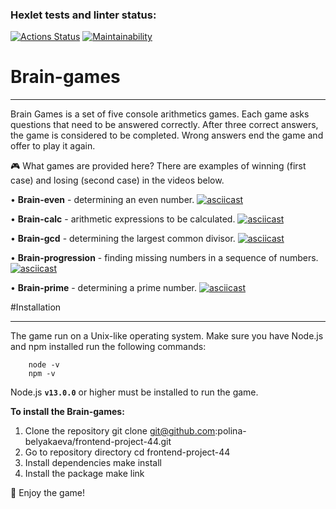 ### Hexlet tests and linter status:
[![Actions Status](https://github.com/polina-belyakaeva/frontend-project-44/workflows/hexlet-check/badge.svg)](https://github.com/polina-belyakaeva/frontend-project-44/actions) 
[![Maintainability](https://api.codeclimate.com/v1/badges/d6ed50d50658cdbb7299/maintainability)](https://codeclimate.com/github/polina-belyakaeva/frontend-project-44/maintainability)

# Brain-games
___
Brain Games is a set of five console arithmetics games. Each game asks questions that need to be answered correctly. After three correct answers, the game is considered to be completed. Wrong answers end the game and offer to play it again.

:video_game: What games are provided here?
There are examples of winning (first case) and losing (second case) in the videos below.

• __Brain-even__ - determining an even number.
[![asciicast](https://asciinema.org/a/WcrJjTl4HLukMOsBeo6RXljt4.svg)](https://asciinema.org/a/WcrJjTl4HLukMOsBeo6RXljt4)

• __Brain-calc__ - arithmetic expressions to be calculated.
[![asciicast](https://asciinema.org/a/bv1YHlEUgYhdM84LBV5dDzTWK.svg)](https://asciinema.org/a/bv1YHlEUgYhdM84LBV5dDzTWK)

• __Brain-gcd__ - determining the largest common divisor.
[![asciicast](https://asciinema.org/a/6zID3Ox6A29Oru1aMsnLnpVo7.svg)](https://asciinema.org/a/6zID3Ox6A29Oru1aMsnLnpVo7)

• __Brain-progression__ - finding missing numbers in a sequence of numbers.
[![asciicast](https://asciinema.org/a/odUJHmJGeyOwKw9k9rfuLCT16.svg)](https://asciinema.org/a/odUJHmJGeyOwKw9k9rfuLCT16)

• __Brain-prime__ - determining a prime number.
[![asciicast](https://asciinema.org/a/yRDHtzpRmrH7g9QkPvdhY6ZfU.svg)](https://asciinema.org/a/yRDHtzpRmrH7g9QkPvdhY6ZfU)

#Installation
___
The game run on a Unix-like operating system. Make sure you have Node.js and npm installed run the following commands:

        node -v
        npm -v

Node.js __`v13.0.0`__ or higher must be installed to run the game.

__To install the Brain-games:__
1. Clone the repository git clone git@github.com:polina-belyakaeva/frontend-project-44.git
2. Go to repository directory cd frontend-project-44
3. Install dependencies make install
4. Install the package make link

 :space_invader: Enjoy the game!